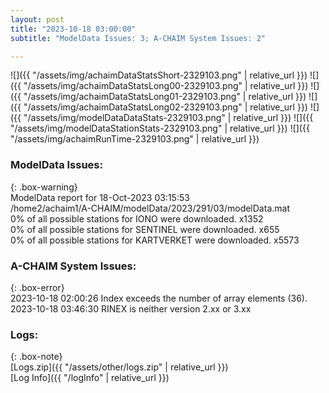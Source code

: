 ```yaml
---
layout: post
title: "2023-10-18 03:00:00"
subtitle: "ModelData Issues: 3; A-CHAIM System Issues: 2"

---
```


![]({{ "/assets/img/achaimDataStatsShort-2329103.png" | relative_url }})
![]({{ "/assets/img/achaimDataStatsLong00-2329103.png" | relative_url }})
![]({{ "/assets/img/achaimDataStatsLong01-2329103.png" | relative_url }})
![]({{ "/assets/img/achaimDataStatsLong02-2329103.png" | relative_url }})
![]({{ "/assets/img/modelDataDataStats-2329103.png" | relative_url }})
![]({{ "/assets/img/modelDataStationStats-2329103.png" | relative_url }})
![]({{ "/assets/img/achaimRunTime-2329103.png" | relative_url }})


### ModelData Issues:  
  
{: .box-warning}  
 ModelData report for 18-Oct-2023 03:15:53   
 /home2/achaim1/A-CHAIM/modelData/2023/291/03/modelData.mat   
 0% of all possible stations for IONO were downloaded. x1352   
 0% of all possible stations for SENTINEL were downloaded. x655   
 0% of all possible stations for KARTVERKET were downloaded. x5573   
  
### A-CHAIM System Issues:  
  
{: .box-error}  
2023-10-18 02:00:26 Index exceeds the number of array elements (36).  
2023-10-18 03:46:30 RINEX is neither version 2.xx or 3.xx  

### Logs:  
  
{: .box-note}  
[Logs.zip]({{ "/assets/other/logs.zip" | relative_url }})  
[Log Info]({{ "/logInfo" | relative_url }})  
